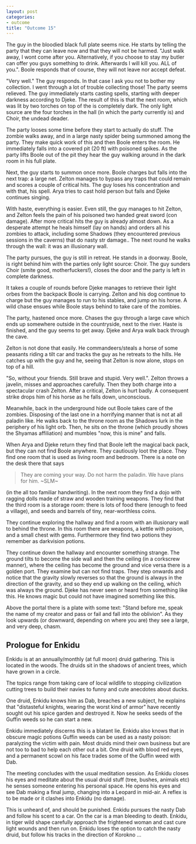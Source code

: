 ```yaml
---
layout: post
categories:
- outcome
title: "Outcome 15"
---
```


The guy in the bloodied black full plate seems nice. He starts by telling the party that they can leave now and that they will not be harmed. "Just walk away, I wont come after you. Alternatively, if you choose to stay my butler can offer you guys something to drink. Afterwards I will kill you. ALL of you.". Boole responds that of course, they will not leave nor accept defeat.

"Very well." The guy responds. In that case I ask you not to bother my collection. I went through a lot of trouble collecting those! The party seems relieved. The guy immediately starts casting spells, starting with deeper darkness according to Djeke. The result of this is that the next room, which was lit by two torches on top of the is completely dark. The only light source are the four torches in the hall (in which the party currently is) and Choir, the undead deader.

The party looses some time before they start to actually do stuff. The zombie walks away, and in a large nasty spider being summoned among the party. They make quick work of this and then Boole enters the room. He immediately falls into a covered pit (20 ft) with poisoned spikes. As the party lifts Boole out of the pit they hear the guy walking around in the dark room in his full plate.

Next, the guy starts to summon once more. Boole charges but falls into the next trap: a large net. Zelton manages to bypass any traps that could remain and scores a couple of critical hits. The guy loses his concentration and with that, his spell. Arya tries to cast hold person but fails and Djeke continues singing.

With haste, everything is easier. Even still, the guy manages to hit Zelton, and Zelton feels the pain of his poisoned two handed great sword (con damage).  After more critical hits the guy is already almost down. As a desperate attempt he heals himself (lay on hands) and orders all his zombies to attack, including some Shadows (they encountered previous sessions in the caverns) that do nasty str damage.. The next round he walks through the wall: it was an illusionary wall.

The party pursues, the guy is still in retreat. He stands in a doorway. Boole, is right behind him with the parties only light source: Choir. The guy sunders Choir (smite good, motherfuckers!), closes the door and the party is left in complete darkness.

It takes a couple of rounds before Djeke manages to retrieve their light orbes from the backpack Boole is carrying. Zelton and his dog continue to charge but the guy manages to run to his stables, and jump on his horse. A wild chase ensues while Boole stays behind to take care of the zombies.

The party, hastened once more. Chases the guy through a large cave which ends up somewhere outside in the countryside, next to the river. Haste is finished, and the guy seems to get away. Djeke and Arya walk back through the cave.

Zelton is not done that easily. He commandeers/steals a horse of some peasants riding a tilt car and tracks the guy as he retreats to the hills. He catches up with the guy and he, seeing that Zelton is now alone, stops on top of a hill.

"So, without your friends. Still brave and stupid. Very well.". Zelton throws a javelin, misses and approaches carefully. Then they both charge into a spectacular crash Zelton. After a critical, Zelton is hurt badly. A consequent strike drops him of his horse as he falls down, unconscious.

Meanwhile, back in the underground hide out Boole takes care of the zombies.  Disposing of the last one in a horrifying manner that is not at all paladin like. He walks back to the throne room as the Shadows lurk in the periphery of his light orb. Then, he sits on the throne (which proudly shows the Shyamas affiliation) and mumbles "now, this is mine" and falls.

When Arya and Djeke return they find that Boole left the magical back pack, but they can not find Boole anywhere. They cautiously loot the place. They find one room that is used as living room and bedroom. There is a note on the desk there that says 

> They are coming your way. Do not harm the paladin. We have plans for him. 
> ~SLM~

(in the all too familiar handwriting). In the next room they find a dojo with ragging dolls made of straw and wooden training weapons. They find that the third room is a storage room: there is lots of food there (enough to feed a village), and seeds and barrels of tiny, near-worthless coins.

They continue exploring the hallway and find a room with an illusionary wall to behind the throne. In this room there are weapons, a kettle with poison, and a small chest with gems. Furthermore they find two potions they remember as darkvision potions.

They continue down the hallway and encounter something strange. The ground tilts to become the side wall and then the ceiling (in a corkscrew manner), where the ceiling has become the ground and vice versa there is a golden port. They examine but can not find traps. They step onwards and notice that the gravity slowly reverses so that the ground is always in the direction of the gravity, and so they end up walking on the ceiling, which was always the ground. Djeke has never seen or heard from something like this. He knows magic but could not have imagined something like this.

Above the portal there is a plate with some text: "Stand before me, speak the name of my creator and pass or fail and fall into the oblivion". As they look upwards (or downward, depending on where you are) they see a large, and very deep, chasm.

## Prologue for Enkidu
Enkidu is at an annually/monthly (at full moon) druid gathering. This is located in the woods. The druids sit in the shadows of ancient trees, which have grown in a circle.

The topics range from taking care of local wildlife to stopping civilization cutting trees to build their navies to funny and cute anecdotes about ducks.

One druid, Enkidu knows him as Dab, breaches a new subject, he explains that "distasteful knights, wearing the worst kind of armor" have recently sought out his spice garden and destroyed it. Now he seeks seeds of the Guffin weeds so he can start a new.

Enkidu immediately discerns this is a blatant lie. Enkidu also knows that in obscure magic potions Guffin weeds can be used as a nasty poison: paralyzing the victim with pain. Most druids mind their own business but are not too to bad to help each other out a bit. One druid with blood red eyes, and a permanent scowl on his face trades some of the Guffin weed with Dab.

The meeting concludes with the usual meditation session. As Enkidu closes his eyes and meditate about the usual druid stuff (tree, bushes, animals etc) he senses someone entering his personal space. He opens his eyes and see Dab making a final jump, changing into a Leopard in mid-air. A reflex is to be made or it clashes into Enkidu (no damage).

 This is unheard of, and should be punished. Enkidu pursues the nasty Dab and follow his scent to a car. On the car is a man bleeding to death. Enkidu, in tiger wild shape carefully approach the frightened woman and cast cure light wounds and then run on. Enkidu loses the option to catch the nasty druid, but follow his tracks in the direction of Korokno ...

